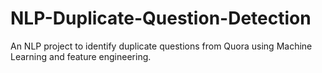 # NLP-Duplicate-Question-Detection
An NLP project to identify duplicate questions from Quora using Machine Learning and feature engineering.
